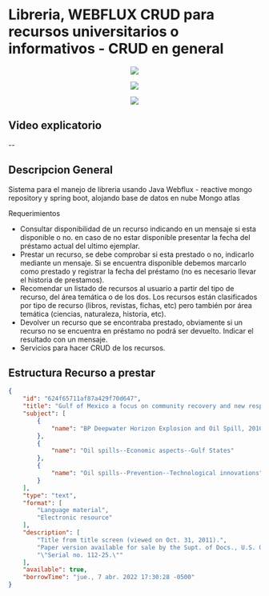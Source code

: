 # Libreria, WEBFLUX CRUD para recursos universitarios o informativos - CRUD en general

<p align="center">
<img src="https://www.sofka.com.co/wp-content/uploads/2021/02/sofkau-logo-horizontal.png">
</p>
<p align="center">
  <img src="https://img.shields.io/badge/Java-ED8B00?style=for-the-badge&logo=java&logoColor=white">
</p>
<p align="center">
  <img src="https://img.shields.io/github/v/release/JoseNSoler/PracticaMVC?style=flat-square"
</p>   

## Video explicatorio
--


## Descripcion General

Sistema para el manejo de libreria usando Java Webflux - reactive mongo repository y spring boot, alojando base de datos en nube Mongo atlas

Requerimientos


- Consultar disponibilidad de un recurso indicando en un mensaje si esta disponible o no. en caso de no estar disponible presentar la fecha del préstamo actual del ultimo ejemplar.
- Prestar un recurso, se debe comprobar si esta prestado o no, indicarlo mediante un mensaje. Si se encuentra disponible debemos marcarlo como prestado y registrar la fecha del préstamo (no es necesario llevar el historia de prestamos).
- Recomendar un listado de recursos al usuario a partir del tipo de recurso, del área temática o de los dos. Los recursos están clasificados por tipo de recurso (libros, revistas, fichas, etc) pero también por área temática (ciencias, naturaleza, historia, etc).
- Devolver un recurso que se encontraba prestado, obviamente si un recurso no se encuentra en préstamo no podrá ser devuelto. Indicar el resultado con un mensaje.
- Servicios para hacer CRUD de los recursos. 

## Estructura Recurso a prestar
```json
{
    "id": "624f65711af87a429f70d647",
    "title": "Gulf of Mexico a focus on community recovery and new response technology : oversight field hearing before the Committee on Natural Resources, U.S. House of Representatives, One Hundred Twelfth Congress, first session, Monday, April 18, 2011, in Houma, Louisiana",
    "subject": [
        {
            "name": "BP Deepwater Horizon Explosion and Oil Spill, 2010"
        },
        {
            "name": "Oil spills--Economic aspects--Gulf States"
        },
        {
            "name": "Oil spills--Prevention--Technological innovations"
        }
    ],
    "type": "text",
    "format": [
        "Language material",
        "Electronic resource"
    ],
    "description": [
        "Title from title screen (viewed on Oct. 31, 2011).",
        "Paper version available for sale by the Supt. of Docs., U.S. G.P.O.",
        "\"Serial no. 112-25.\""
    ],
    "available": true,
    "borrowTime": "jue., 7 abr. 2022 17:30:28 -0500"
}
```



